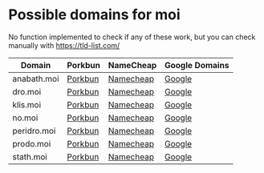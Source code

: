 # Possible domains for moi

No function implemented to check if any of these work, but you can check manually with https://tld-list.com/

| Domain | Porkbun | NameCheap | Google Domains |
|---|---|---|---|
| anabath.moi | [Porkbun](https://porkbun.com/checkout/search?prb=e814663da1&tlds=&idnLanguage=&search=search&q=anabath.moi) | [Namecheap](https://www.namecheap.com/domains/registration/results/?domain=anabath.moi) | [Google](https://domains.google.com/registrar/search?searchTerm=anabath.moi) |
| dro.moi | [Porkbun](https://porkbun.com/checkout/search?prb=e814663da1&tlds=&idnLanguage=&search=search&q=dro.moi) | [Namecheap](https://www.namecheap.com/domains/registration/results/?domain=dro.moi) | [Google](https://domains.google.com/registrar/search?searchTerm=dro.moi) |
| klis.moi | [Porkbun](https://porkbun.com/checkout/search?prb=e814663da1&tlds=&idnLanguage=&search=search&q=klis.moi) | [Namecheap](https://www.namecheap.com/domains/registration/results/?domain=klis.moi) | [Google](https://domains.google.com/registrar/search?searchTerm=klis.moi) |
| no.moi | [Porkbun](https://porkbun.com/checkout/search?prb=e814663da1&tlds=&idnLanguage=&search=search&q=no.moi) | [Namecheap](https://www.namecheap.com/domains/registration/results/?domain=no.moi) | [Google](https://domains.google.com/registrar/search?searchTerm=no.moi) |
| peridro.moi | [Porkbun](https://porkbun.com/checkout/search?prb=e814663da1&tlds=&idnLanguage=&search=search&q=peridro.moi) | [Namecheap](https://www.namecheap.com/domains/registration/results/?domain=peridro.moi) | [Google](https://domains.google.com/registrar/search?searchTerm=peridro.moi) |
| prodo.moi | [Porkbun](https://porkbun.com/checkout/search?prb=e814663da1&tlds=&idnLanguage=&search=search&q=prodo.moi) | [Namecheap](https://www.namecheap.com/domains/registration/results/?domain=prodo.moi) | [Google](https://domains.google.com/registrar/search?searchTerm=prodo.moi) |
| stath.moi | [Porkbun](https://porkbun.com/checkout/search?prb=e814663da1&tlds=&idnLanguage=&search=search&q=stath.moi) | [Namecheap](https://www.namecheap.com/domains/registration/results/?domain=stath.moi) | [Google](https://domains.google.com/registrar/search?searchTerm=stath.moi) |
